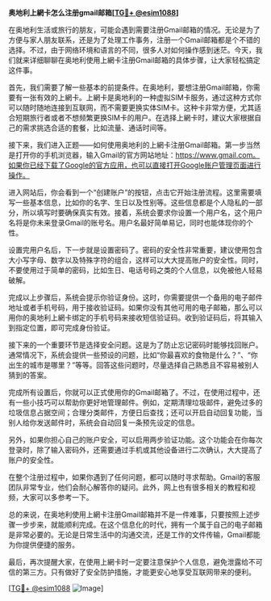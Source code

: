 **奥地利上網卡怎么注册gmail邮箱[[TG💪+ @esim1088](https://t.me/s/esim1088)]**

在奥地利生活或旅行的朋友，可能会遇到需要注册Gmail邮箱的情况。无论是为了方便与家人朋友联系，还是为了处理工作事务，注册一个Gmail邮箱都是个不错的选择。不过，由于网络环境和语言的不同，很多人对如何操作感到迷茫。今天，我们就来详细聊聊在奥地利使用上網卡注册Gmail邮箱的具体步骤，让大家轻松搞定这件事。

首先，我们需要了解一些基本的前提条件。在奥地利，要想注册Gmail邮箱，你需要有一张有效的上網卡。上網卡是奥地利的一种虚拟SIM卡服务，通过这种方式你可以随时随地连接到互联网，而不需要更换实体SIM卡。这种卡非常方便，尤其适合短期旅行者或者不想频繁更换SIM卡的用户。在选择上網卡时，建议大家根据自己的需求挑选合适的套餐，比如流量、通话时间等。

接下来，我们进入正题——如何使用奥地利的上網卡注册Gmail邮箱。第一步当然是打开你的手机浏览器，输入Gmail的官方网站地址：https://www.gmail.com。如果你已经下载了Google的官方应用，也可以直接打开Google账户管理页面进行操作。

进入网站后，你会看到一个“创建账户”的按钮，点击它开始注册流程。这里需要填写一些基本信息，比如你的名字、生日以及性别等。这些信息都是个人隐私的一部分，所以填写时要确保真实有效。接着，系统会要求你设置一个用户名，这个用户名将是你未来登录Gmail的账号名。用户名最好简单易记，同时也能体现你的个性。

设置完用户名后，下一步就是设置密码了。密码的安全性非常重要，建议使用包含大小写字母、数字以及特殊字符的组合，这样可以大大提高账户的安全性。同时，不要使用过于简单的密码，比如生日、电话号码之类的个人信息，以免被他人轻易破解。

完成以上步骤后，系统会提示你验证身份。这时，你需要提供一个备用的电子邮件地址或者手机号码，用于接收验证码。如果你没有其他可用的电子邮箱，那么可以用你的奥地利上網卡绑定的手机号码来接收短信验证码。收到验证码后，将其输入到指定位置，即可完成身份验证。

接下来的一个重要环节是选择安全问题。这是为了防止忘记密码时能够找回账户。通常情况下，系统会提供一些预设的问题，比如“你最喜欢的食物是什么？”、“你出生的城市是哪里？”等等。回答这些问题时，尽量选择自己熟悉且不容易被别人猜到的答案。

完成所有设置后，你就可以正式使用你的Gmail邮箱了。不过，在使用过程中，还有一些小技巧可以帮助你更好地管理邮件。例如，定期清理垃圾邮件，避免过多的垃圾信息占据空间；合理分类邮件，方便日后查找；还可以开启自动回复功能，当别人给你发送邮件时，系统会自动回复一条预先设定的信息。

另外，如果你担心自己的账户安全，可以启用两步验证功能。这个功能会在你每次登录时，除了输入密码外，还需要通过手机或其他设备进行二次确认，大大提高了账户的安全性。

在整个注册过程中，如果你遇到了任何问题，都可以随时寻求帮助。Gmail的客服团队非常专业，他们会耐心解答你的疑问。此外，网上也有很多相关的教程和视频，大家可以多参考一下。

总的来说，在奥地利使用上網卡注册Gmail邮箱并不是一件难事，只要按照上述步骤一步步来，就能顺利完成。在这个信息化的时代，拥有一个属于自己的电子邮箱是非常必要的。无论是日常生活中的沟通交流，还是工作的文件传输，Gmail都能为你提供便捷的服务。

最后，再次提醒大家，在使用上網卡时一定要注意保护个人信息，避免泄露给不可信的第三方。只有做好了安全防护措施，才能更安心地享受互联网带来的便利。

[[TG💪+ @esim1088](https://t.me/s/esim1088) ![Image](https://i.postimg.cc/4NQfJmqS/Snipaste-2025-05-13-00-14-12.png)]